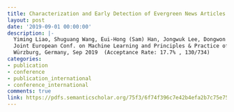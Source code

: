 ```yaml
---
title: Characterization and Early Detection of Evergreen News Articles
layout: post
date: '2019-09-01 00:00:00'
description: |-
  Yiming Liao, Shuguang Wang, Eui-Hong (Sam) Han, Jongwuk Lee, Dongwon Lee<br />
  Joint European Conf. on Machine Learning and Principles & Practice of Knowledge Discovery in Databases (ECML-PKDD) <br />
  Würzburg, Germany, Sep 2019  (Acceptance Rate: 17.7% , 130/734)
categories:
- publication
- conference
- publication_international
- conference_international
comments: true
link: https://pdfs.semanticscholar.org/75f3/6f74f396c7e42b4efa2b7c75e753796c29c5.pdf
---
```


